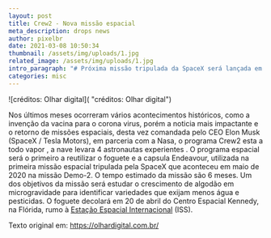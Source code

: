 ```yaml
---
layout: post
title: Crew2 - Nova missão espacial
meta_description: drops news
author: pixelbr
date: 2021-03-08 10:50:34
thumbnail: /assets/img/uploads/1.jpg
related_image: /assets/img/uploads/1.jpg
intro_paragraph: "# Próxima missão tripulada da SpaceX será lançada em abril."
categories: misc
---
```

![créditos: Olhar digital]( "créditos: Olhar digital")

Nos últimos meses  ocorreram vários acontecimentos históricos, como a invenção da vacina para o corona virus, porém a noticia mais impactante e o retorno de missões espaciais, desta vez comandada pelo CEO Elon Musk (SpaceX / Tesla Motors), em parceria com a Nasa, o programa Crew2 esta a todo vapor , a nave levara 4 astronautas experientes . O programa espacial será o primeiro a reutilizar o foguete e a capsula Endeavour, utilizada na primeira missão espacial tripulada pela SpaceX que aconteceu em maio de 2020 na missão Demo-2. O tempo estimado da missão são 6 meses. Um dos objetivos da missão será estudar o crescimento de algodão em microgravidade para identificar variedades que exijam menos água e pesticidas. O foguete decolará em 20 de abril do Centro Espacial Kennedy, na Flórida, rumo à [Estação Espacial Internacional](https://olhardigital.com.br/2021/01/19/noticias/aprenda-a-ver-a-estacao-espacial-internacional-no-ceu/) (ISS).

Texto original em: https://olhardigital.com.br/
